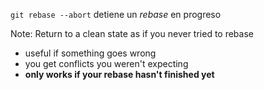 `git rebase --abort` detiene un _rebase_ en progreso

Note:
Return to a clean state as if you never tried to rebase
- useful if something goes wrong
- you get conflicts you weren't expecting
- **only works if your rebase hasn't finished yet**
